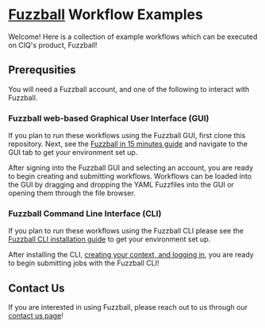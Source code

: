 # [Fuzzball](https://ciq.com/products/fuzzball/) Workflow Examples

Welcome! Here is a collection of example workflows which can be executed on CIQ's product, Fuzzball!

## Prerequsities

You will need a Fuzzball account, and one of the following to interact with Fuzzball.

### Fuzzball web-based Graphical User Interface (GUI)

If you plan to run these workflows using the Fuzzball GUI, first clone this repository. Next, see
the [Fuzzball in 15 minutes guide](https://beta.fuzzball.io) and navigate to the GUI tab to get your
environment set up.

After signing into the Fuzzball GUI and selecting an account, you are ready to begin creating and
submitting workflows. Workflows can be loaded into the GUI by dragging and dropping the YAML 
Fuzzfiles into the GUI or opening them through the file browser.

### Fuzzball Command Line Interface (CLI)

If you plan to run these workflows using the Fuzzball CLI please see the [Fuzzball CLI installation
guide](https://beta.fuzzball.io/docs/appendices/cli-installation/) to get your environment set up.

After installing the CLI, [creating your context, and logging
in](https://beta.fuzzball.io/docs/quick-start/uqs-logging-in/), you are ready to begin submitting
jobs with the Fuzzball CLI!

## Contact Us

If you are interested in using Fuzzball, please reach out to us through our [contact us
page](https://ciq.com/company/contact-us/)!

